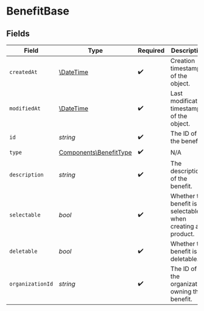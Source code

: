 # BenefitBase


## Fields

| Field                                                            | Type                                                             | Required                                                         | Description                                                      |
| ---------------------------------------------------------------- | ---------------------------------------------------------------- | ---------------------------------------------------------------- | ---------------------------------------------------------------- |
| `createdAt`                                                      | [\DateTime](https://www.php.net/manual/en/class.datetime.php)    | :heavy_check_mark:                                               | Creation timestamp of the object.                                |
| `modifiedAt`                                                     | [\DateTime](https://www.php.net/manual/en/class.datetime.php)    | :heavy_check_mark:                                               | Last modification timestamp of the object.                       |
| `id`                                                             | *string*                                                         | :heavy_check_mark:                                               | The ID of the benefit.                                           |
| `type`                                                           | [Components\BenefitType](../../Models/Components/BenefitType.md) | :heavy_check_mark:                                               | N/A                                                              |
| `description`                                                    | *string*                                                         | :heavy_check_mark:                                               | The description of the benefit.                                  |
| `selectable`                                                     | *bool*                                                           | :heavy_check_mark:                                               | Whether the benefit is selectable when creating a product.       |
| `deletable`                                                      | *bool*                                                           | :heavy_check_mark:                                               | Whether the benefit is deletable.                                |
| `organizationId`                                                 | *string*                                                         | :heavy_check_mark:                                               | The ID of the organization owning the benefit.                   |